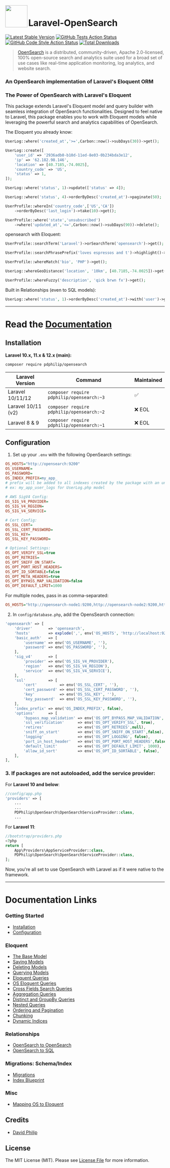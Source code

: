 <img align="left" width="70" height="70" src="https://cdn.snipform.io/pdphilip/opensearch/laravel_opensearch.png">

# Laravel-OpenSearch

[![Latest Stable Version](http://img.shields.io/github/release/pdphilip/laravel-opensearch.svg)](https://packagist.org/packages/pdphilip/opensearch)
[![GitHub Tests Action Status](https://img.shields.io/github/actions/workflow/status/pdphilip/laravel-opensearch/run-tests.yml?branch=main&label=tests&style=flat-square)](https://github.com/pdphilip/laravel-opensearch/actions/workflows/run-tests.yml?query=branch%3Amain)
[![GitHub Code Style Action Status](https://img.shields.io/github/actions/workflow/status/pdphilip/laravel-opensearch/phpstan.yml?branch=main&label=code%20style&style=flat-square)](https://github.com/pdphilip/laravel-opensearch/actions/workflows/phpstan.yml?query=branch%3Amain++)
[![Total Downloads](http://img.shields.io/packagist/dm/pdphilip/opensearch.svg)](https://packagist.org/packages/pdphilip/opensearch)

> [OpenSearch](https://opensearch.net/) is a distributed, community-driven, Apache 2.0-licensed, 100% open-source search and analytics suite used for a broad set of use cases like real-time application monitoring, log analytics, and website
> search.

### An OpenSearch implementation of Laravel's Eloquent ORM

### The Power of OpenSearch with Laravel's Eloquent

This package extends Laravel's Eloquent model and query builder with seamless integration of OpenSearch functionalities. Designed to feel native to Laravel, this package enables you to work with Eloquent models while leveraging the
powerful search and analytics capabilities of OpenSearch.

The Eloquent you already know:

```php
UserLog::where('created_at','>=',Carbon::now()->subDays(30))->get();
```

```php
UserLog::create([
    'user_id' => '2936adb0-b10d-11ed-8e03-0b234bda3e12',
    'ip' => '62.182.98.146',
    'location' => [40.7185,-74.0025],
    'country_code' => 'US',
    'status' => 1,
]);
```

```php
UserLog::where('status', 1)->update(['status' => 4]);
```

```php
UserLog::where('status', 4)->orderByDesc('created_at')->paginate(50);
```

```php
UserProfile::whereIn('country_code',['US','CA'])
    ->orderByDesc('last_login')->take(10)->get();
```

```php
UserProfile::where('state','unsubscribed')
    ->where('updated_at','<=',Carbon::now()->subDays(90))->delete();
```

opensearch with Eloquent:

```php
UserProfile::searchTerm('Laravel')->orSearchTerm('opensearch')->get();
```

```php
UserProfile::searchPhrasePrefix('loves espressos and t')->highlight()->get();
```

```php
UserProfile::whereMatch('bio', 'PHP')->get();
```

```php
UserLog::whereGeoDistance('location', '10km', [40.7185,-74.0025])->get();
```

```php
UserProfile::whereFuzzy('description', 'qick brwn fx')->get();
```

Built in Relationships (even to SQL models):

```php
UserLog::where('status', 1)->orderByDesc('created_at')->with('user')->get();
```

---

# Read the [Documentation](https://opensearch.pdphilip.com/)

## Installation

**Laravel 10.x, 11.x & 12.x (main):**

```bash
composer require pdphilip/opensearch
```

| Laravel Version    | Command                                    | Maintained |
|--------------------|--------------------------------------------|------------|
| Laravel 10/11/12   | `composer require pdphilip/opensearch:~3 ` | ✅          |
| Laravel 10/11 (v2) | `composer require pdphilip/opensearch:~2 ` | ❌ EOL      |
| Laravel 8 & 9      | `composer require pdphilip/opensearch:~1`  | ❌ EOL      |

## Configuration

1. Set up your `.env` with the following OpenSearch settings:

```ini
OS_HOSTS="http://opensearch:9200"
OS_USERNAME=
OS_PASSWORD=
OS_INDEX_PREFIX=my_app_
# prefix will be added to all indexes created by the package with an underscore
# ex: my_app_user_logs for UserLog.php model
    
# AWS SigV4 Config:
OS_SIG_V4_PROVIDER=
OS_SIG_V4_REGION=
OS_SIG_V4_SERVICE=

# Cert Config:
OS_SSL_CERT=
OS_SSL_CERT_PASSWORD=
OS_SSL_KEY=
OS_SSL_KEY_PASSWORD=

# Optional Settings:
OS_OPT_VERIFY_SSL=true
OS_OPT_RETRIES=
OS_OPT_SNIFF_ON_START=
OS_OPT_PORT_HOST_HEADERS=
OS_OPT_ID_SORTABLE=false
OS_OPT_META_HEADERS=true
OS_OPT_BYPASS_MAP_VALIDATION=false
OS_OPT_DEFAULT_LIMIT=1000
```

For multiple nodes, pass in as comma-separated:

```ini
OS_HOSTS="http://opensearch-node1:9200,http://opensearch-node2:9200,http://opensearch-node3:9200"
```

2. In `config/database.php`, add the OpensSearch connection:

```php
'opensearch' => [
    'driver'       => 'opensearch',
    'hosts'        => explode(',', env('OS_HOSTS', 'http://localhost:9200')),
    'basic_auth'   => [
        'username' => env('OS_USERNAME', ''),
        'password' => env('OS_PASSWORD', ''),
    ],
    'sig_v4'       => [
        'provider' => env('OS_SIG_V4_PROVIDER'),
        'region'   => env('OS_SIG_V4_REGION'),
        'service'  => env('OS_SIG_V4_SERVICE'),
    ],
    'ssl'          => [
        'cert'          => env('OS_SSL_CERT', ''),
        'cert_password' => env('OS_SSL_CERT_PASSWORD', ''),
        'key'           => env('OS_SSL_KEY', ''),
        'key_password'  => env('OS_SSL_KEY_PASSWORD', ''),
    ],
    'index_prefix' => env('OS_INDEX_PREFIX', false),
    'options'      => [
        'bypass_map_validation' => env('OS_OPT_BYPASS_MAP_VALIDATION', false),
        'ssl_verification'      => env('OS_OPT_VERIFY_SSL', true),
        'retires'               => env('OS_OPT_RETRIES',null),
        'sniff_on_start'        => env('OS_OPT_SNIFF_ON_START',false),
        'logging'               => env('OS_OPT_LOGGING', false),
        'port_in_host_header'   => env('OS_OPT_PORT_HOST_HEADERS',false),
        'default_limit'         => env('OS_OPT_DEFAULT_LIMIT', 1000),
        'allow_id_sort'         => env('OS_OPT_ID_SORTABLE', false),
    ],
],
```

### 3. If packages are not autoloaded, add the service provider:

For **Laravel 10 and below**:

```php
//config/app.php
'providers' => [
    ...
    ...
    PDPhilip\OpenSearch\OpenSearchServiceProvider::class,
    ...

```

For **Laravel 11**:

```php
//bootstrap/providers.php
<?php
return [
    App\Providers\AppServiceProvider::class,
    PDPhilip\OpenSearch\OpenSearchServiceProvider::class,
];
```

Now, you're all set to use OpenSearch with Laravel as if it were native to the framework.

---

# Documentation Links

### Getting Started

- [Installation](https://opensearch.pdphilip.com/getting-started)
- [Configuration](https://opensearch.pdphilip.com/getting-started#configuration-guide)

### Eloquent

- [The Base Model](https://opensearch.pdphilip.com/eloquent/the-base-model)
- [Saving Models](https://opensearch.pdphilip.com/eloquent/saving-models)
- [Deleting Models](https://opensearch.pdphilip.com/eloquent/deleting-models)
- [Querying Models](https://opensearch.pdphilip.com/eloquent/querying-models)
- [Eloquent Queries](https://opensearch.pdphilip.com/eloquent/eloquent-queries)
- [OS Eloquent Queries](https://opensearch.pdphilip.com/eloquent/os-queries)
- [Cross Fields Search Queries](https://opensearch.pdphilip.com/eloquent/search-queries)
- [Aggregation Queries](https://opensearch.pdphilip.com/eloquent/aggregation)
- [Distinct and GroupBy Queries](https://opensearch.pdphilip.com/eloquent/distinct)
- [Nested Queries](https://opensearch.pdphilip.com/eloquent/nested-queries)
- [Ordering and Pagination](https://opensearch.pdphilip.com/eloquent/ordering-and-pagination)
- [Chunking](https://opensearch.pdphilip.com/eloquent/chunking)
- [Dynamic Indices](https://opensearch.pdphilip.com/eloquent/dynamic-indices)

### Relationships

- [OpenSearch to OpenSearch](https://opensearch.pdphilip.com/relationships/os-os)
- [OpenSearch to SQL](https://opensearch.pdphilip.com/relationships/os-sql)

### Migrations: Schema/Index

- [Migrations](https://opensearch.pdphilip.com/schema/migrations)
- [Index Blueprint](https://opensearch.pdphilip.com/schema/index-blueprint)

### Misc

- [Mapping OS to Eloquent](https://opensearch.pdphilip.com/notes/opensearch-to-eloquent-map)

## Credits

- [David Philip](https://github.com/pdphilip)

## License

The MIT License (MIT). Please see [License File](LICENSE.md) for more information.